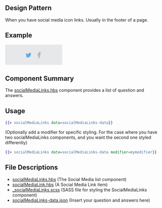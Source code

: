 ## Design Pattern
When you have social media icon links.  Usually in the footer of a page.

## Example
![Alt text](/SocialMediaLinks/__example.png)

## Component Summary
The [socialMediaLinks.hbs](/SocialMediaLinks/socialMediaLinks.hbs) component provides a list of question and answers.

## Usage
```handlebars
{{> socialMediaLinks data=socialMediaLinks-data}}
```
(Optionally add a modifier for specific styling.  For the case where you have two socialMediaLinks components, and you want the second one styled differently)
```handlebars
{{> socialMediaLinks data=socialMediaLinks-data modifier=mymodifier}}
```

## File Descriptions
* [socialMediaLinks.hbs](/SocialMediaLinks/socialMediaLinks.hbs) (The Social Media list component)
* [socialMediaLink.hbs](/SocialMediaLinks/socialMediaLink.hbs) (A Social Media Link item)
* [_socialMediaLinks.scss](/SocialMediaLinks/_socialMediaLinks.scss) (SASS file for styling the SocialMediaLinks component)
* [socialMediaLinks-data.json](/SocialMediaLinks/socialMediaLinks-data.json) (Insert your question and answers here)
